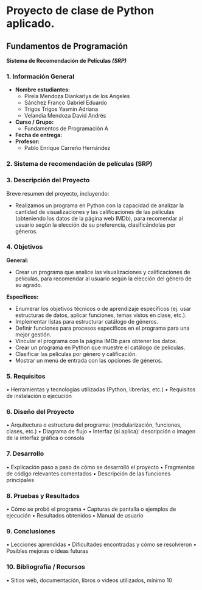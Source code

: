 # Proyecto de clase de **Python aplicado.**

## Fundamentos de Programación  

**Sistema de Recomendación de Películas _(SRP)_**

### **1. Información General**

  -	**Nombre estudiantes:**  
    - Pirela Mendoza Diankarlys de los Angeles  
    - Sánchez Franco Gabriel Eduardo  
    - Trigos Trigos Yasmin Adriana  
    - Velandia Mendoza David Andrés  
  - **Curso / Grupo:**  
    - Fundamentos de Programación A 
  - **Fecha de entrega:**
  - **Profesor:**
    - Pablo Enrique Carreño Hernández

### **2. Sistema de recomendación de películas (SRP)**  
### **3. Descripción del Proyecto**  
Breve resumen del proyecto, incluyendo:  
-  Realizamos un programa en Python con la capacidad de analizar la cantidad de visualizaciones y las calificaciones de las películas (obteniendo los datos de la página web IMDb), para recomendar al usuario según la elección de su preferencia, clasificándolas por géneros.

### **4. Objetivos**  
**General:**  
- Crear un programa que analice las visualizaciones y calificaciones de películas, para recomendar al usuario según la elección del género de su agrado.

**Específicos:**  
- Enumerar los objetivos técnicos o de aprendizaje específicos (ej. usar estructuras de datos, aplicar funciones, temas vistos en clase, etc.).
- Implementar listas para estructurar catálogo de géneros.
- Definir funciones para procesos específicos en el programa para una mejor gestión.
- Vincular el programa con la página IMDb para obtener los datos.
- Crear un programa en Python que muestre el catálogo de películas.
- Clasificar las películas por género y calificación.
- Mostrar un menú de entrada con las opciones de géneros. 
### **5. Requisitos**  
•	Herramientas y tecnologías utilizadas (Python, librerías, etc.)
•	Requisitos de instalación o ejecución
### **6. Diseño del Proyecto**  
•	Arquitectura o estructura del programa: (modularización, funciones, clases, etc.)
•	Diagrama de flujo 
•	Interfaz (si aplica): descripción o imagen de la interfaz gráfica o consola
### **7. Desarrollo**  
•	Explicación paso a paso de cómo se desarrolló el proyecto
•	Fragmentos de código relevantes comentados
•	Descripción de las funciones principales
### **8. Pruebas y Resultados**  
•	Cómo se probó el programa
•	Capturas de pantalla o ejemplos de ejecución
•	Resultados obtenidos
•	Manual de usuario
### **9. Conclusiones**  
•	Lecciones aprendidas
•	Dificultades encontradas y cómo se resolvieron
•	Posibles mejoras o ideas futuras
### **10. Bibliografía / Recursos**  
•	Sitios web, documentación, libros o videos utilizados, mínimo 10
